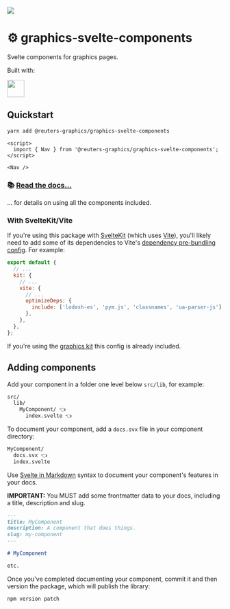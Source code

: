 ![](https://graphics.thomsonreuters.com/style-assets/images/logos/reuters-graphics-logo/svg/graphics-logo-color-dark.svg)

# ⚙️ graphics-svelte-components

Svelte components for graphics pages.

Built with:

<a href="https://kit.svelte.dev/" target="_blank">
<img src="https://kit.svelte.dev/images/svelte-kit-horizontal.svg" height="40" />
</a>

## Quickstart

```bash
yarn add @reuters-graphics/graphics-svelte-components
```

```svelte
<script>
  import { Nav } from '@reuters-graphics/graphics-svelte-components';
</script>

<Nav />
```

### 📚 [Read the docs...](https://reuters-graphics.github.io/graphics-svelte-components/)

... for details on using all the components included.

### With SvelteKit/Vite

If you're using this package with [SvelteKit](https://kit.svelte.dev/) (which uses [Vite](https://vitejs.dev/)), you'll likely need to add some of its dependencies to Vite's [dependency pre-bundling config](https://vitejs.dev/guide/dep-pre-bundling.html). For example:

```javascript
export default {
  // ...
  kit: {
    // ...
    vite: {
      // ...
      optimizeDeps: {
        include: ['lodash-es', 'pym.js', 'classnames', 'ua-parser-js'],
      },
    },
  },
};
```

If you're using the [graphics kit](https://github.com/reuters-graphics/bluprint_graphics-kit) this config is already included.

## Adding components

Add your component in a folder one level below `src/lib`, for example:

```bash
src/
  lib/
    MyComponent/ 👈
      index.svelte 👈
```

To document your component, add a `docs.svx` file in your component directory:

```bash
MyComponent/
  docs.svx 👈
  index.svelte
```

Use [Svelte in Markdown](https://mdsvex.com/) syntax to document your component's features in your docs.

**IMPORTANT:** You MUST add some frontmatter data to your docs, including a title, description and slug.

```markdown
---
title: MyComponent
description: A component that does things.
slug: my-component
---

# MyComponent

etc.
```

Once you've completed documenting your component, commit it and then version the package, which will publish the library:

```bash
npm version patch
```
